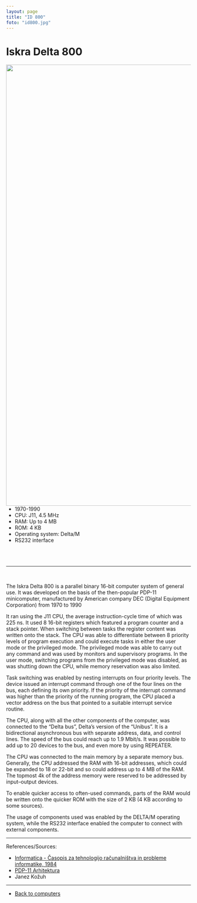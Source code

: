 ```yaml
---
layout: page
title: "ID 800"
foto: "id800.jpg"
---
```


# Iskra Delta 800

<img style="float: right; height: 30vh;" src="{{site.url}}/SloRaDe/assets/img/ID800/id800_1.jpg">

<br>

 - 1970-1990
 - CPU: J11, 4.5 MHz
 - RAM: Up to 4 MB
 - ROM: 4 KB
 - Operating system: Delta/M
 - RS232 interface

<br>
<br>

------

<br>

The Iskra Delta 800 is a parallel binary 16-bit computer system of general use. It was developed on the basis of the then-popular PDP-11 minicomputer, manufactured by American company DEC (Digital Equipment Corporation) from 1970 to 1990

It ran using the J11 CPU, the average instruction-cycle time of which was 225 ns. It used 8 16-bit registers which featured a program counter and a stack pointer. When switching between tasks the register content was written onto the stack. The CPU was able to differentiate between 8 priority levels of program execution and could execute tasks in either the user mode or the privileged mode. The privileged mode was able to carry out any command and was used by monitors and supervisory programs. In the user mode, switching programs from the privileged mode was disabled, as was shutting down the CPU, while memory reservation was also limited.

Task switching was enabled by nesting interrupts on four priority levels. The device issued an interrupt command through one of the four lines on the bus, each defining its own priority. If the priority of the interrupt command was higher than the priority of the running program, the CPU placed a vector address on the bus that pointed to a suitable interrupt service routine.

The CPU, along with all the other components of the computer, was connected to the “Delta bus”, Delta’s version of the “Unibus”. It is a bidirectional asynchronous bus with separate address, data, and control lines. The speed of the bus could reach up to 1.9 Mbit/s. It was possible to add up to 20 devices to the bus, and even more by using REPEATER.

The CPU was connected to the main memory by a separate memory bus. Generally, the CPU addressed the RAM with 16-bit addresses, which could be expanded to 18 or 22-bit and so could address up to 4 MB of the RAM. The topmost 4k of the address memory were reserved to be addressed by input–output devices.

To enable quicker access to often-used commands, parts of the RAM would be written onto the quicker ROM with the size of 2 KB (4 KB according to some sources).

The usage of components used was enabled by the DELTA/M operating system, while the RS232 interface enabled the computer to connect with external components.


------

References/Sources:

 - [Informatica - Časopis za tehnologijo računalništva in probleme informatike, 1984](https://drive.google.com/drive/u/1/folders/1OMyc91sh_xfEMRsIvhhqpfmahhB0Mnyc)
 - [PDP-11 Arhitektura](https://en.wikipedia.org/wiki/PDP-11_architecture)
 - Janez Kožuh

------

 - [Back to computers]({{site.base}}/SloRaDe/computers)
